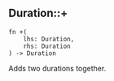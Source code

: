 ## Duration::+

```rhai
fn +(
    lhs: Duration,
    rhs: Duration
) -> Duration
```

Adds two durations together.
